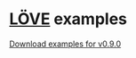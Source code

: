 # [L&Ouml;VE][LOVE] examples

[LOVE]: http://love2d.org


[Download examples for v0.9.0](https://github.com/Codingale/LOVE/archive/0.9.0.zip "examples.zip")

